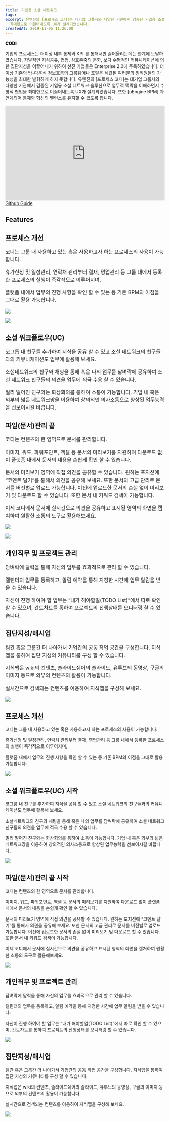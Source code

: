 ```yaml
---
title: 기업용 소셜 네트워크
tags: 
excerpt: 유엔진의 [프로세스 코디]는 대기업 그룹사와 다양한 기관에서 검증된 기업용 소셜 네트워크 솔루션으로 업무적 맥락을 이해하면서 수평적 협업을 
  최대한으로 이끌어내도록 UX가 설계되었습니다. 
createdAt: 2019-11-05 11:26:00
---
```

<!-- header 시작 -->
<div style="width:100%;">
<div class="text-left ">
  <div style="font-weight:900;" class="text-4xl md:text-6xl">CODI</div>
<p class="text-1xl md:text-2xl md-p-color">
  기업의 프로세스는 더이상 내부 통제와 KPI 를 통해서만 끌어올리는데는 한계에 도달하였습니다. 자발적인 지식공유, 협업, 상호존중의 문화, 보다 수평적인 커뮤니케이션에 의한 집단지성을 이끌어내기 위하여 선진 기업들은 Enterprise 2.0에 주목하였습니다. 더이상 기존의 탑-다운식 정보흐름의 그룹웨어나 포탈은 세련된 여러분의 임직원들의 가능성을 최대한 발휘하게 하지 못합니다. 유엔진의 [프로세스 코디]는 대기업 그룹사와 다양한 기관에서 검증된 기업용 소셜 네트워크 솔루션으로 업무적 맥락을 이해하면서 수평적 협업을 최대한으로 이끌어내도록 UX가 설계되었습니다. 또한 [uEngine BPM] 과 연계되어 통제와 혁신의 밸런스를 유지할 수 있도록 합니다.
</p>
<iframe style="width:100%; height:300px;" src="https://www.youtube.com/embed/pSm6hbfNn20" title="YouTube video player" frameborder="0" allow="accelerometer; autoplay; clipboard-write; encrypted-media; gyroscope; picture-in-picture" allowfullscreen>
</iframe>
</div>
  
<div>
  <a href="https://github.com/TheOpenCloudEngine/process-codi" class="md-button" style="vertical-align:middle">
    <span>Github</span>
  </a>
  <a href="https://uengine.org/assets/docs/CODI_install.pdf" class="md-button" style="vertical-align:middle">
    <span>Guide</span>
  </a>
</div>
</div>
<!-- header 끝 -->



<!-- pc 시작 -->
<section class="padding-top-110 is-pc">
 <div class="container">
  <div class="text-center ">
   <h2 class="section-title text-uppercase">Features</h2>
  </div>

<!-- 1. 프로세스 개선 시작 -->
<div class="row clearfix">
<div class="col-md-7 md-text-left">
<h2 class="font-30 mb-30">프로세스 개선</h2>
<div style="font-size:16px;">
<p class="md-p-color">코디는 그룹 내 사용하고 있는 혹은 사용하고자 하는 프로세스의 사용이 가능합니다.</p>   
<p class="md-p-color">휴가신청 및 일정관리, 연락처 관리부터 결재, 영업관리 등 그룹 내에서 등록한 프로세스의 실행이 즉각적으로 이루어지며, </p>   
<p class="md-p-color">플랫폼 내에서 업무의 진행 사항을 확인 할 수 있는 등 기존 BPM의 이점을 그대로 활용 가능합니다.</p>
</div>
</div>
<div class="md-image-right">

![](../img/sns-img/index_con05.jpg)
</div>
</div>
<!-- 프로세스 개선 끝 -->


<!-- 2. 소셜 워크플로우(UC) 시작 -->
<div class="row clearfix">
<div class="md-image-left">

![](../img/sns-img/index_con01.jpg)
</div>
<div class="col-md-7 md-text-right">
<h2 class="font-30 mb-30">소셜 워크플로우(UC)</h2>
<div style="font-size:16px;">
<p class="md-p-color">코그룹 내 친구를 추가하여 지식을 공유 할 수 있고 소셜 네트워크의 친구들과의 커뮤니케이션도 업무에 활용해 보세요.</p>   
<p class="md-p-color">소셜네트워크의 친구와 채팅을 통해 혹은 나의 업무를 담벼락에 공유하여 소셜 네트워크 친구들의 의견을 업무에 적극 수용 할 수 있습니다.</p>   
<p class="md-p-color">멀리 떨어진 친구와는 화상회의를 통하여 소통이 가능합니다. 기업 내 혹은 외부의 넓은 네트워크망을 이용하여 창의적인 의사소통으로 향상된 업무능력을 선보이시길 바랍니다.</p>
</div>
</div>
</div>
<!-- 소셜 워크플로우(UC) 끝 -->


<!-- 3. 파일(문서)관리 끝 시작 -->
<div class="row clearfix">
<div class="col-md-7 md-text-left">
<h2 class="font-30 mb-30">파일(문서)관리 끝</h2>
<div style="font-size:16px;">
<p class="md-p-color">코디는 컨텐츠의 한 영역으로 문서를 관리합니다.</p>   
<p class="md-p-color">이미지, 워드, 파워포인트, 엑셀 등 문서의 미리보기를 지원하여 다운로드 없이 플랫폼 내에서 문서의 내용을 손쉽게 확인 할 수 있습니다.</p>   
<p class="md-p-color">문서의 미리보기 영역에 직접 의견을 공유할 수 있습니다. 원하는 포지션에 “코멘트 달기”를 통해서 의견을 공유해 보세요. 또한 문서의 고급 관리로 문서를 버전별로 업로드 가능합니다. 이전에 업로드한 문서의 손실 없이 미리보기 및 다운로드 할 수 있습니다. 또한 문서 내 키워드 검색이 가능합니다.</p>
<p class="md-p-color">이제 코디에서 문서에 실시간으로 의견을 공유하고 표시된 영역의 화면을 캡쳐하여 원활한 소통의 도구로 활용해보세요.</p>
</div>
</div>
<div class="md-image-right">

![](../img/sns-img/index_con02.jpg)
</div>
</div>
<!-- 파일(문서)관리 끝 -->



<!-- 4. 개인직무 및 프로젝트 관리 시작 -->
<div class="row clearfix">
<div class="md-image-left">

![](../img/sns-img/index_con03.jpg)
</div>
<div class="col-md-7 md-text-right">
<h2 class="font-30 mb-30">개인직무 및 프로젝트 관리</h2>
<div style="font-size:16px;">
<p class="md-p-color">담벼락에 달력을 통해 자신의 업무를 효과적으로 관리 할 수 있습니다.</p>   
<p class="md-p-color">캘린더의 업무를 등록하고, 알림 예약을 통해 지정한 시간에 업무 알림을 받을 수 있습니다.</p>   
<p class="md-p-color">자신이 진행 하여야 할 업무는 “내가 해야할일(TODO List)”에서 따로 확인 할 수 있으며, 간트차트를 통하여 프로젝트의 진행상태를 모니터링 할 수 있습니다.</p>
</div>
</div>
</div>
<!-- 개인직무 및 프로젝트 관리 끝 -->



<!-- 5. 집단지성/매시업 시작 -->
<div class="row clearfix">
<div class="col-md-7 md-text-left">
<h2 class="font-30 mb-30">집단지성/매시업</h2>
<div style="font-size:16px;">
<p class="md-p-color">팀간 혹은 그룹간 더 나아가서 기업간의 공동 작업 공간을 구성합니다. 지식맵을 통하여 집단 지성의 커뮤니티를 구성 할 수 있습니다.</p>   
<p class="md-p-color">지식맵은 wiki의 컨텐츠, 슬라이드쉐어의 슬라이드, 유투브의 동영상, 구글의 이미지 등으로 외부의 컨텐츠의 활용이 가능합니다.</p>   
<p class="md-p-color">실시간으로 검색되는 컨텐츠를 이용하여 지식맵을 구성해 보세요.</p>
</div>
</div>
<div class="md-image-right">

![](../img/sns-img/index_con04.jpg)
</div>
</div>
<!-- 집단지성/매시업 끝 -->
</section>
<!-- pc 끝 -->




<!-- 모바일 시작 -->
<section class="is-mobile">
<!-- 1. 프로세스 개선 시작 -->
<div>
<div>
<h2 class="flex justify-center">프로세스 개선</h2>
<p class="flex justify-center md-p-color">코디는 그룹 내 사용하고 있는 혹은 사용하고자 하는 프로세스의 사용이 가능합니다.</p>   
<p class="flex justify-center md-p-color">휴가신청 및 일정관리, 연락처 관리부터 결재, 영업관리 등 그룹 내에서 등록한 프로세스의 실행이 즉각적으로 이루어지며, </p>   
<p class="flex justify-center md-p-color">플랫폼 내에서 업무의 진행 사항을 확인 할 수 있는 등 기존 BPM의 이점을 그대로 활용 가능합니다.</p>
</div>
<div class="flex justify-center">

![](../img/sns-img/index_con05.jpg)
</div>
</div>
<!-- 1. 프로세스 개선 끝 -->


<!-- 2. 소셜 워크플로우(UC) 시작 -->
<div>
<div>
<h2 class="flex justify-center">소셜 워크플로우(UC) 시작</h2>
<p class="flex justify-center md-p-color">코그룹 내 친구를 추가하여 지식을 공유 할 수 있고 소셜 네트워크의 친구들과의 커뮤니케이션도 업무에 활용해 보세요.</p>   
<p class="flex justify-center md-p-color">소셜네트워크의 친구와 채팅을 통해 혹은 나의 업무를 담벼락에 공유하여 소셜 네트워크 친구들의 의견을 업무에 적극 수용 할 수 있습니다.</p>   
<p class="flex justify-center md-p-color">멀리 떨어진 친구와는 화상회의를 통하여 소통이 가능합니다. 기업 내 혹은 외부의 넓은 네트워크망을 이용하여 창의적인 의사소통으로 향상된 업무능력을 선보이시길 바랍니다.</p>
</div>
<div class="flex justify-center">

![](../img/sns-img/index_con01.jpg)
</div>
</div>
<!-- 2. 소셜 워크플로우(UC) 시작 -->


<!-- 3. 파일(문서)관리 끝 시작 -->
<div>
<div>
<h2 class="flex justify-center">파일(문서)관리 끝 시작</h2>
<p class="flex justify-center md-p-color">코디는 컨텐츠의 한 영역으로 문서를 관리합니다.</p>
<p class="flex justify-center md-p-color">이미지, 워드, 파워포인트, 엑셀 등 문서의 미리보기를 지원하여 다운로드 없이 플랫폼 내에서 문서의 내용을 손쉽게 확인 할 수 있습니다.</p>
<p class="flex justify-center md-p-color">문서의 미리보기 영역에 직접 의견을 공유할 수 있습니다. 원하는 포지션에 “코멘트 달기”를 통해서 의견을 공유해 보세요. 또한 문서의 고급 관리로 문서를 버전별로 업로드 가능합니다. 이전에 업로드한 문서의 손실 없이 미리보기 및 다운로드 할 수 있습니다. 또한 문서 내 키워드 검색이 가능합니다.</p>
<p class="flex justify-center md-p-color">이제 코디에서 문서에 실시간으로 의견을 공유하고 표시된 영역의 화면을 캡쳐하여 원활한 소통의 도구로 활용해보세요.</p>
</div>
<div class="flex justify-center">

![](../img/sns-img/index_con01.jpg)
</div>
</div>
<!-- 3. 파일(문서)관리 끝 시작 -->


<!-- 4. 파일(문서)관리 끝 시작 -->
<div>
<div>
<h2 class="flex justify-center">개인직무 및 프로젝트 관리</h2>
<p class="flex justify-center md-p-color">담벼락에 달력을 통해 자신의 업무를 효과적으로 관리 할 수 있습니다.</p>
<p class="flex justify-center md-p-color">캘린더의 업무를 등록하고, 알림 예약을 통해 지정한 시간에 업무 알림을 받을 수 있습니다.</p>
<p class="flex justify-center md-p-color">자신이 진행 하여야 할 업무는 “내가 해야할일(TODO List)”에서 따로 확인 할 수 있으며, 간트차트를 통하여 프로젝트의 진행상태를 모니터링 할 수 있습니다.</p>
</div>
<div class="flex justify-center">

![](../img/sns-img/index_con01.jpg)
</div>
</div>
<!-- 4. 파일(문서)관리 끝 시작 -->


<!-- 5. 집단지성/매시업 -->
<div>
<div>
<h2 class="flex justify-center">집단지성/매시업</h2>
<p class="flex justify-center md-p-color">팀간 혹은 그룹간 더 나아가서 기업간의 공동 작업 공간을 구성합니다. 지식맵을 통하여 집단 지성의 커뮤니티를 구성 할 수 있습니다.</p>
<p class="flex justify-center md-p-color">지식맵은 wiki의 컨텐츠, 슬라이드쉐어의 슬라이드, 유투브의 동영상, 구글의 이미지 등으로 외부의 컨텐츠의 활용이 가능합니다.</p>
<p class="flex justify-center md-p-color">실시간으로 검색되는 컨텐츠를 이용하여 지식맵을 구성해 보세요.</p>
</div>
<div class="flex justify-center">

![](../img/sns-img/index_con01.jpg)
</div>
</div>
<!-- 5. 집단지성/매시업 -->
</section>